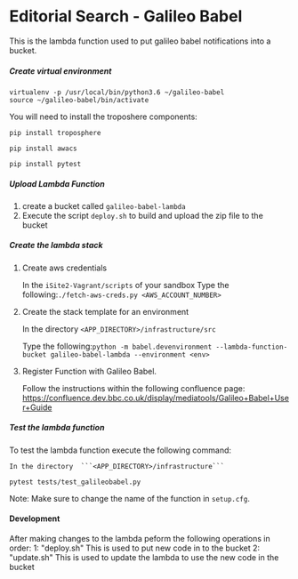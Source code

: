# Editorial Search - Galileo Babel

This is the lambda function used to put galileo babel notifications into a bucket.



##### Create virtual environment

```
virtualenv -p /usr/local/bin/python3.6 ~/galileo-babel
source ~/galileo-babel/bin/activate
```

You will need to install the troposhere components:

 ```pip install troposphere```

```pip install awacs```

```pip install pytest```

##### Upload Lambda Function
1. create a bucket called ```galileo-babel-lambda```
2. Execute the script ```deploy.sh``` to build and upload the zip file to the bucket

##### Create the lambda stack

1. Create aws credentials
    
    In the ```iSite2-Vagrant/scripts``` of your sandbox
    Type the following:```./fetch-aws-creds.py <AWS_ACCOUNT_NUMBER>```
   
2. Create the stack template for an environment
    
    In the directory  ```<APP_DIRECTORY>/infrastructure/src``` 
    
    Type the following:```python -m babel.devenvironment --lambda-function-bucket galileo-babel-lambda --environment <env>```

3. Register Function with Galileo Babel.
    
    Follow the instructions within the following confluence page:
    https://confluence.dev.bbc.co.uk/display/mediatools/Galileo+Babel+User+Guide
   
##### Test the lambda function

To test the lambda function execute the following command: 

    In the directory  ```<APP_DIRECTORY>/infrastructure``` 

```pytest tests/test_galileobabel.py```

Note: Make sure to change the name of the function in  ```setup.cfg```.

#### Development ####
After making changes to the lambda peform the  following operations in order:
1: "deploy.sh" This is used to put new code in to the bucket
2: "update.sh" This is used to update the lambda to use the new code in the bucket
